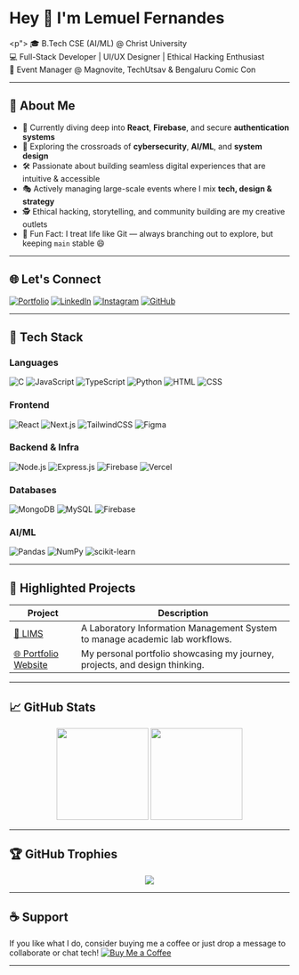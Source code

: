 <h1>Hey 👋 I'm Lemuel Fernandes</h1>

<p">
🎓 B.Tech CSE (AI/ML) @ Christ University  
💻 Full-Stack Developer | UI/UX Designer | Ethical Hacking Enthusiast  
🎤 Event Manager @ Magnovite, TechUtsav & Bengaluru Comic Con  
</p>

---

## 🧠 About Me

- 🌱 Currently diving deep into **React**, **Firebase**, and secure **authentication systems**  
- 🧩 Exploring the crossroads of **cybersecurity**, **AI/ML**, and **system design**  
- 🛠️ Passionate about building seamless digital experiences that are intuitive & accessible  
- 🎭 Actively managing large-scale events where I mix **tech, design & strategy**  
- 🕵️ Ethical hacking, storytelling, and community building are my creative outlets  
- 🧃 Fun Fact: I treat life like Git — always branching out to explore, but keeping `main` stable 😄  

---

## 🌐 Let's Connect

[![Portfolio](https://img.shields.io/badge/Portfolio-000?style=for-the-badge&logo=vercel&logoColor=white)](https://lemueldev.vercel.app)
[![LinkedIn](https://img.shields.io/badge/LinkedIn-0077B5?style=for-the-badge&logo=linkedin)](https://linkedin.com/in/lemuel-fernandes)
[![Instagram](https://img.shields.io/badge/Instagram-E4405F?style=for-the-badge&logo=instagram)](https://instagram.com/ent_hral.diaries)
[![GitHub](https://img.shields.io/badge/GitHub-000?style=for-the-badge&logo=github)](https://github.com/lemuel-fernandes)

---

## 🧰 Tech Stack

### Languages  
![C](https://img.shields.io/badge/C-00599C?style=flat&logo=c&logoColor=white)
![JavaScript](https://img.shields.io/badge/JavaScript-F7DF1E?style=flat&logo=javascript&logoColor=black)
![TypeScript](https://img.shields.io/badge/TypeScript-3178C6?style=flat&logo=typescript&logoColor=white)
![Python](https://img.shields.io/badge/Python-3776AB?style=flat&logo=python&logoColor=white)
![HTML](https://img.shields.io/badge/HTML-E34F26?style=flat&logo=html5&logoColor=white)
![CSS](https://img.shields.io/badge/CSS-1572B6?style=flat&logo=css3&logoColor=white)

### Frontend  
![React](https://img.shields.io/badge/React-20232A?style=flat&logo=react)
![Next.js](https://img.shields.io/badge/Next.js-000?style=flat&logo=next.js)
![TailwindCSS](https://img.shields.io/badge/TailwindCSS-38B2AC?style=flat&logo=tailwind-css)
![Figma](https://img.shields.io/badge/Figma-F24E1E?style=flat&logo=figma&logoColor=white)

### Backend & Infra  
![Node.js](https://img.shields.io/badge/Node.js-339933?style=flat&logo=nodedotjs)
![Express.js](https://img.shields.io/badge/Express.js-000?style=flat&logo=express)
![Firebase](https://img.shields.io/badge/Firebase-FFCA28?style=flat&logo=firebase)
![Vercel](https://img.shields.io/badge/Vercel-000?style=flat&logo=vercel)

### Databases  
![MongoDB](https://img.shields.io/badge/MongoDB-4EA94B?style=flat&logo=mongodb)
![MySQL](https://img.shields.io/badge/MySQL-4479A1?style=flat&logo=mysql)
![Firebase](https://img.shields.io/badge/Firebase-FFCA28?style=flat&logo=firebase)

### AI/ML  
![Pandas](https://img.shields.io/badge/Pandas-150458?style=flat&logo=pandas)
![NumPy](https://img.shields.io/badge/Numpy-013243?style=flat&logo=numpy)
![scikit-learn](https://img.shields.io/badge/scikit--learn-F7931E?style=flat&logo=scikit-learn)

---

## 🚀 Highlighted Projects

| Project | Description |
|--------|-------------|
| [🔬 LIMS](https://github.com/lemuel-fernandes/LIMS) | A Laboratory Information Management System to manage academic lab workflows. |
| [🌐 Portfolio Website](https://github.com/lemuel-fernandes/portfolio_website) | My personal portfolio showcasing my journey, projects, and design thinking. |

---

## 📈 GitHub Stats

<p align="center">
  <img src="https://github-readme-stats.vercel.app/api?username=lemuel-fernandes&show_icons=true&theme=tokyonight" height="165" />
  <img src="https://github-readme-stats.vercel.app/api/top-langs/?username=lemuel-fernandes&layout=compact&theme=tokyonight" height="165" />
</p>

---

## 🏆 GitHub Trophies

<p align="center">
  <img src="https://github-profile-trophy.vercel.app/?username=lemuel-fernandes&theme=tokyonight&no-bg=true&margin-w=10" />
</p>

---

## ☕ Support

If you like what I do, consider buying me a coffee or just drop a message to collaborate or chat tech!
[![Buy Me a Coffee](https://img.shields.io/badge/☕%20Buy%20Me%20a%20Coffee-FFDD00?style=for-the-badge&logo=buy-me-a-coffee&logoColor=black)](https://coff.ee/lemuelfernandes)

---

